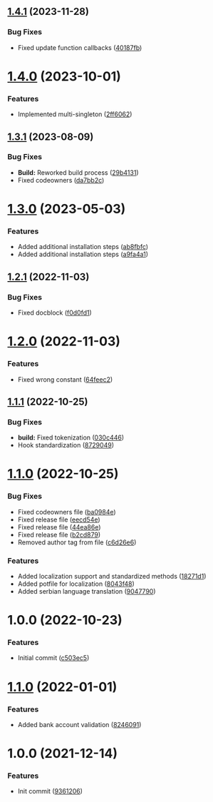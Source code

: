 ## [1.4.1](https://github.com/oblakstudio/wp-plugin-installer/compare/v1.4.0...v1.4.1) (2023-11-28)


### Bug Fixes

* Fixed update function callbacks ([40187fb](https://github.com/oblakstudio/wp-plugin-installer/commit/40187fbc9748c110a616a60fa325f92d11c5975f))

# [1.4.0](https://github.com/oblakstudio/wp-plugin-installer/compare/v1.3.1...v1.4.0) (2023-10-01)


### Features

* Implemented multi-singleton ([2ff6062](https://github.com/oblakstudio/wp-plugin-installer/commit/2ff6062fdea23be59abc2b18149a999c75e96dca))

## [1.3.1](https://github.com/oblakstudio/wp-plugin-installer/compare/v1.3.0...v1.3.1) (2023-08-09)


### Bug Fixes

* **Build:** Reworked build process ([29b4131](https://github.com/oblakstudio/wp-plugin-installer/commit/29b4131bb51024ecd88a83d3fcf61fc27661c3a5))
* Fixed codeowners ([da7bb2c](https://github.com/oblakstudio/wp-plugin-installer/commit/da7bb2cec5e826155d6c90c3524ad7618a54f6c1))

# [1.3.0](https://github.com/oblakstudio/wp-plugin-installer/compare/v1.2.1...v1.3.0) (2023-05-03)


### Features

* Added additional installation steps ([ab8fbfc](https://github.com/oblakstudio/wp-plugin-installer/commit/ab8fbfc04c1547496437ac661d548beeae1c4d30))
* Added additional installation steps ([a9fa4a1](https://github.com/oblakstudio/wp-plugin-installer/commit/a9fa4a1313fb9da49158f1410195929b6ba2871f))

## [1.2.1](https://github.com/oblakstudio/wp-plugin-installer/compare/v1.2.0...v1.2.1) (2022-11-03)


### Bug Fixes

* Fixed docblock ([f0d0fd1](https://github.com/oblakstudio/wp-plugin-installer/commit/f0d0fd16c698610fc87d58c78dd45a1b64b001a4))

# [1.2.0](https://github.com/oblakstudio/wp-plugin-installer/compare/v1.1.1...v1.2.0) (2022-11-03)


### Features

* Fixed wrong constant ([64feec2](https://github.com/oblakstudio/wp-plugin-installer/commit/64feec277b65b041a6f2bd817dae600535aa2d39))

## [1.1.1](https://github.com/oblakstudio/wp-plugin-installer/compare/v1.1.0...v1.1.1) (2022-10-25)


### Bug Fixes

* **build:** Fixed tokenization ([030c446](https://github.com/oblakstudio/wp-plugin-installer/commit/030c446f55d219e3347924caefd0814d1d4babfa))
* Hook standardization ([8729049](https://github.com/oblakstudio/wp-plugin-installer/commit/87290490b6f709f57b06f50d0a1ef163051a918f))

# [1.1.0](https://github.com/oblakstudio/wp-plugin-installer/compare/v1.0.0...v1.1.0) (2022-10-25)


### Bug Fixes

* Fixed codeowners file ([ba0984e](https://github.com/oblakstudio/wp-plugin-installer/commit/ba0984e71afa1c1ae0735532f8aec97608770375))
* Fixed release file ([eecd54e](https://github.com/oblakstudio/wp-plugin-installer/commit/eecd54e3cdcb4e54469815348feacb9c5a65f14f))
* Fixed release file ([44ea86e](https://github.com/oblakstudio/wp-plugin-installer/commit/44ea86ecba2ac7ccbc3d28a0703e49a0c619320a))
* Fixed release file ([b2cd879](https://github.com/oblakstudio/wp-plugin-installer/commit/b2cd879a7d2ba6eb8dff681b64cf6a2141998c20))
* Removed author tag from file ([c6d26e6](https://github.com/oblakstudio/wp-plugin-installer/commit/c6d26e6303a39e62aebd77926d278f416ce6a71f))


### Features

* Added localization support and standardized methods ([18271d1](https://github.com/oblakstudio/wp-plugin-installer/commit/18271d19fa09bf50bd6dd75e07f4e3aafdd7f415))
* Added potfile for localization ([8043f48](https://github.com/oblakstudio/wp-plugin-installer/commit/8043f48fa054562b7191c1305413b11f7e78fd9f))
* Added serbian language translation ([9047790](https://github.com/oblakstudio/wp-plugin-installer/commit/9047790301f8fa1e4ca2b5597c120871df94de73))

# 1.0.0 (2022-10-23)


### Features

* Initial commit ([c503ec5](https://github.com/oblakstudio/wp-plugin-installer/commit/c503ec5635b785066c3dc00c4a1a7cb1d3275daf))

# [1.1.0](https://github.com/oblakstudio/serbian-validators-php/compare/v1.0.0...v1.1.0) (2022-01-01)


### Features

* Added bank account validation ([8246091](https://github.com/oblakstudio/serbian-validators-php/commit/8246091131356a8927d4aff9c3eab4ab01ebd112))

# 1.0.0 (2021-12-14)


### Features

* Init commit ([9361206](https://github.com/oblakstudio/serbian-validators-php/commit/93612068274b6c5d08a871a69a2a9989c70d24c9))
